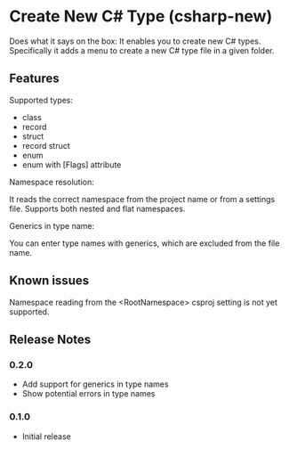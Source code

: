 # Create New C# Type (csharp-new)

Does what it says on the box: It enables you to create new C# types. Specifically it adds
a menu to create a new C# type file in a given folder.

## Features

Supported types:

-   class
-   record
-   struct
-   record struct
-   enum
-   enum with \[Flags\] attribute

Namespace resolution:

It reads the correct namespace from the project name or from a settings file.
Supports both nested and flat namespaces.

Generics in type name:

You can enter type names with generics, which are excluded from the file name.

## Known issues

Namespace reading from the &lt;RootNamespace&gt; csproj setting is not yet supported.

## Release Notes

### 0.2.0

-   Add support for generics in type names
-   Show potential errors in type names

### 0.1.0

-   Initial release
